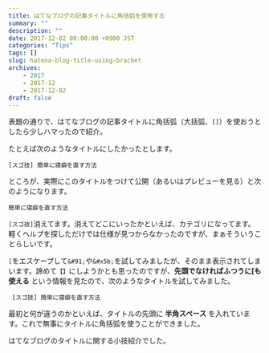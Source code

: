 ```yaml
---
title: はてなブログの記事タイトルに角括弧を使用する
summary: ""
description: ""
date: 2017-12-02 00:00:00 +0900 JST
categories: "Tips"
tags: []
slug: hatena-blog-title-using-bracket
archives:
    - 2017
    - 2017-12
    - 2017-12-02
draft: false
---
```


表題の通りで、はてなブログの記事タイトルに角括弧（大括弧、`[]`）を使おうとしたら少しハマったので紹介。

たとえば次のようなタイトルにしたかったとします。

```
[スゴ技] 簡単に寝癖を直す方法
```

ところが、実際にこのタイトルをつけて公開（あるいはプレビューを見る）と次のようになります。

```
簡単に寝癖を直す方法
```

`[スゴ技]`消えてます。消えてどこにいったかといえば、カテゴリになってます。軽くヘルプを探しただけでは仕様が見つからなかったのですが、まぁそういうことらしいです。

`[`をエスケープして`&#91;`や`&#x5b;`を試してみましたが、そのまま表示されてしまいます。諦めて`【】`にしようかとも思ったのですが、**先頭でなければふつうに[も使える** という情報を見たので、次のようなタイトルを試してみました。

```
 [スゴ技] 簡単に寝癖を直す方法
```

最初と何が違うのかといえば、タイトルの先頭に **半角スペース** を入れています。これで無事にタイトルに角括弧を使うことができました。

はてなブログのタイトルに関する小技紹介でした。
